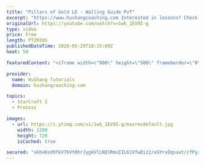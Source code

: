 ```yaml
---
title: "Pillars of Gold LE - Walling Guide PvT"
excerpt: "https://www.hushangcoaching.com Interested in lessons? Check out the website for more information ------------------------------------------------------------------------------------------------------- Want to support HuShang Tutorials directly? Patreon is a website where you can contribute a monthly"
originalUrl: https://youtube.com/watch?v=1wk_1EV9I-g
type: video
price: Free
length: PT2M30S
publishedDateTime: 2020-05-29T18:15:09Z
heat: 50

featuredContent: "<iframe width=\"800\" height=\"500\" frameborder=\"0\" src=\"https://www.youtube.com/embed/1wk_1EV9I-g\" allow=\"accelerometer; autoplay; encrypted-media; gyroscope; picture-in-picture\" allowfullscreen></iframe>"

provider:
  name: HuShang Tutorials
  domain: hushangcoaching.com

topics:
  - StarCraft 2
  - Protoss

images:
  - url: https://i.ytimg.com/vi/1wk_1EV9I-g/maxresdefault.jpg
    width: 1280
    height: 720
    isCached: true

secured: "xkhxKsd9fkV7bVtRhrJygkVlLNQlRmxIIL61VfwDiz2/xGYrxOqsuut/cfPyzkFZTOE6KmOcEyHOu8yoOK8eCO1bsIKB7dKJojlB5Tmde3nZTlzLWFhWZ002BZoiDmA3dM5D8LL/8iNBVIAub8e9uzj6qRRQJTViwQCRiu88R0JraJm34ZUCIFqm/2sHpwnnTNAkLc4Dk4j1S6h3b+FKdIT9RRho8ybQ2J9A1CD8UbUGm/LyMe7LNRyqtrPD3KHzd1CUXPXAhsgROaSaew6iyGUCtDJ4fyR6fdHpbW7fqwj7OM/ENlnhu9/oJc+WKXQR2F/CTC+VLSy+1GLYmK5jechW/QKV3ZRRuy7Di190udbhUqxuQdvvb2fptHS/+jXsqYMk4ZohvbOWCR/R93EAUlXxDznSu1SJhn4w+KlX6lM=;WjYFpGd86HiXdp1KismC7Q=="
---
```


